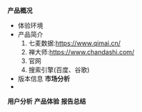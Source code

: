 **产品概况**
- 体验环境
- 产品简介
    1. 七麦数据:https://www.qimai.cn/ 
    2. 禅大师:https://www.chandashi.com/
    3. 官网
    4. 搜索引擎(百度、谷歌)
- 版本信息
**市场分析**
- 
**用户分析**
**产品体验**
**报告总结**
